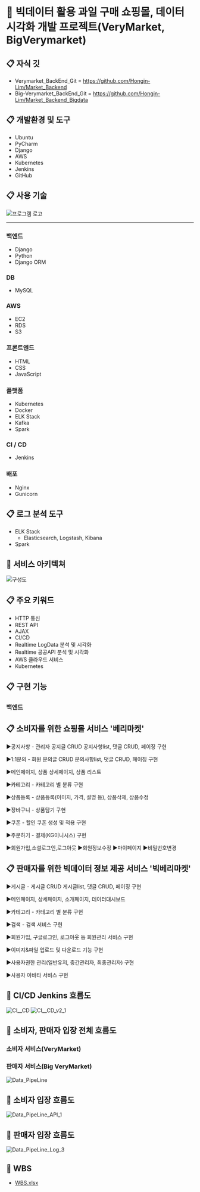 # 🍓 빅데이터 활용 과일 구매 쇼핑몰, 데이터 시각화 개발 프로젝트(VeryMarket, BigVerymarket) 

## :clipboard: 자식 깃
* Verymarket_BackEnd_Git =  https://github.com/Hongin-Lim/Market_Backend
* Big-Verymarket_BackEnd_Git = https://github.com/Hongin-Lim/Market_Backend_Bigdata

## :clipboard: 개발환경 및 도구
* Ubuntu
* PyCharm
* Django
* AWS
* Kubernetes
* Jenkins
* GitHub

## :clipboard: 사용 기술
![프로그램 로고](https://user-images.githubusercontent.com/97941148/172524936-14e8577f-ce69-46b7-abfd-834afb5aca57.png)
* * * 
### 백엔드
* Django
* Python
* Django ORM

### DB
* MySQL

### AWS
* EC2
* RDS
* S3

### 프론트엔드
* HTML
* CSS
* JavaScript

### 플랫폼
* Kubernetes
* Docker
* ELK Stack
* Kafka
* Spark

### CI / CD
* Jenkins

### 배포
* Nginx
* Gunicorn

## :clipboard: 로그 분석 도구
* ELK Stack
  * Elasticsearch, Logstash, Kibana
* Spark

## :link: 서비스 아키텍쳐
![구성도](https://user-images.githubusercontent.com/97941148/172517980-6d8aafb9-a214-4594-9170-fb07090db1d7.png)

## :clipboard: 주요 키워드
* HTTP 통신
* REST API
* AJAX
* CI/CD
* Realtime LogData 분석 및 시각화
* Realtime 공공API 분석 및 시각화
* AWS 클라우드 서비스
* Kubernetes

## :clipboard: 구현 기능
### 백엔드
## :clipboard: 소비자를 위한 쇼핑몰 서비스 '베리마켓'

▶공지사항 - 관리자 공지글 CRUD 공지사항list, 댓글 CRUD, 페이징 구현

▶1:1문의 - 회원 문의글 CRUD 문의사항list, 댓글 CRUD, 페이징 구현 

▶메인페이지, 상품 상세페이지, 상품 리스트

▶카테고리 - 카테고리 별 분류 구현

▶상품등록 - 상품등록(이미지, 가격, 설명 등), 상품삭제, 상품수정

▶장바구니 - 상품담기 구현

▶쿠폰 - 할인 쿠폰 생성 및 적용 구현

▶주문하기 - 결제(KG이니시스) 구현

▶회원가입,소셜로그인,로그아웃 ▶회원정보수정 ▶마이페이지 ▶비밀번호변경



## :clipboard: 판매자를 위한 빅데이터 정보 제공 서비스 '빅베리마켓'

▶게시글 - 게시글 CRUD 게시글list, 댓글 CRUD, 페이징 구현

▶메인페이지, 상세페이지, 소개페이지, 데이터대시보드

▶카테고리 - 카테고리 별 분류 구현

▶검색 - 검색 서비스 구현

▶회원가입, 구글로그인, 로그아웃 등 회원관리 서비스 구현

▶이미지&파일 업로드 및 다운로드 기능 구현

▶사용자권한 관리(일반유저, 중간관리자, 최종관리자) 구현

▶사용자 아바타 서비스 구현


## :link: CI/CD Jenkins 흐름도
![CI__CD](https://user-images.githubusercontent.com/96184680/173300685-b5bc82e9-9d13-4148-9bd9-f4da6d2d6f6b.png)
![CI__CD_v2_1](https://user-images.githubusercontent.com/96184680/173300690-e17e9f76-8695-4a82-b183-057e16170f83.png)

## :link: 소비자, 판매자 입장 전체 흐름도
### 소비자 서비스(VeryMarket)
### 판매자 서비스(Big VeryMarket)
![Data_PipeLine](https://user-images.githubusercontent.com/96184680/173300693-c8b17182-ad15-4569-820b-5899cf92a0ac.png)
## :link: 소비자 입장 흐름도
![Data_PipeLine_API_1](https://user-images.githubusercontent.com/96184680/173300700-4db5be24-4547-46bb-a0d4-8d85200394de.png)
## :link: 판매자 입장 흐름도
![Data_PipeLine_Log_3](https://user-images.githubusercontent.com/96184680/173300703-480b7aea-e3b3-4d59-a159-a3d9854fae9a.png)


## :link: WBS
* [WBS.xlsx](https://docs.google.com/viewer?url=https://github.com/Hongin-Lim/Bigdata_Project/blob/main/files/WBS(0603).xlsx?raw=True)

